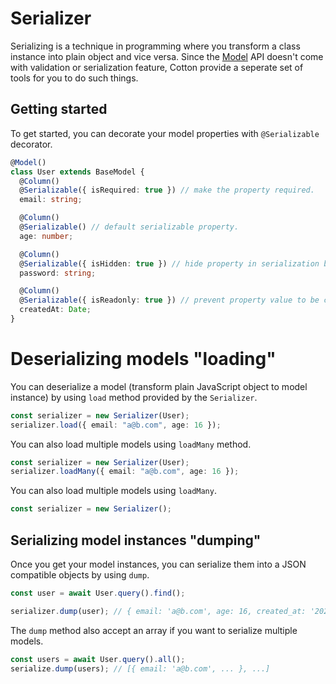 # Serializer

Serializing is a technique in programming where you transform a class instance into plain object and vice versa. Since the [Model](model.md) API doesn't come with validation or serialization feature, Cotton provide a seperate set of tools for you to do such things.

## Getting started

To get started, you can decorate your model properties with `@Serializable` decorator.

```ts
@Model()
class User extends BaseModel {
  @Column()
  @Serializable({ isRequired: true }) // make the property required.
  email: string;

  @Column()
  @Serializable() // default serializable property.
  age: number;

  @Column()
  @Serializable({ isHidden: true }) // hide property in serialization by default.
  password: string;

  @Column()
  @Serializable({ isReadonly: true }) // prevent property value to be changed.
  createdAt: Date;
}
```

# Deserializing models "loading"

You can deserialize a model (transform plain JavaScript object to model instance) by using `load` method provided by the `Serializer`.

```ts
const serializer = new Serializer(User);
serializer.load({ email: "a@b.com", age: 16 });
```

You can also load multiple models using `loadMany` method.

```ts
const serializer = new Serializer(User);
serializer.loadMany({ email: "a@b.com", age: 16 });
```

You can also load multiple models using `loadMany`.

```ts
const serializer = new Serializer();
```

## Serializing model instances "dumping"

Once you get your model instances, you can serialize them into a JSON compatible objects by using `dump`.

```ts
const user = await User.query().find();

serializer.dump(user); // { email: 'a@b.com', age: 16, created_at: '2020-08-04 00:00:00' }
```

The `dump` method also accept an array if you want to serialize multiple models.

```ts
const users = await User.query().all();
serialize.dump(users); // [{ email: 'a@b.com', ... }, ...]
```
